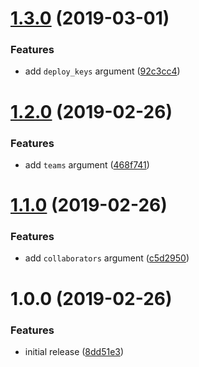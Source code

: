 # [1.3.0](https://github.com/innovationnorway/terraform-github-repository/compare/v1.2.0...v1.3.0) (2019-03-01)


### Features

* add `deploy_keys` argument ([92c3cc4](https://github.com/innovationnorway/terraform-github-repository/commit/92c3cc4))

# [1.2.0](https://github.com/innovationnorway/terraform-github-repository/compare/v1.1.0...v1.2.0) (2019-02-26)


### Features

* add `teams` argument ([468f741](https://github.com/innovationnorway/terraform-github-repository/commit/468f741))

# [1.1.0](https://github.com/innovationnorway/terraform-github-repository/compare/v1.0.0...v1.1.0) (2019-02-26)


### Features

* add `collaborators` argument ([c5d2950](https://github.com/innovationnorway/terraform-github-repository/commit/c5d2950))

# 1.0.0 (2019-02-26)


### Features

* initial release ([8dd51e3](https://github.com/innovationnorway/terraform-github-repository/commit/8dd51e3))
